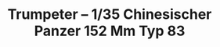 ---
layout: product
title: "Trumpeter – 1/35 Chinesischer Panzer 152 Mm Typ 83"
price: "2700" 
desc: "N/A"
img_path: "/assets/img/TRU00305.webp"
brand: "N/A"
available: false
special_offer: false
new: false
soon: false
cat: "010000"
subcat: "013400"
subsubcat: "0N/A"
sifra: "TRU00305"
popular: false
spec: false
---